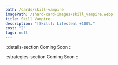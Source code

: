 ```yaml
---
path: /cards/skill-vampire
imagePath: /shard-card-images/skill_vampire.webp
title: Skill Vampire
description: "[Skill]: Lifesteal +100%."
cost: "2"
tags: null
---
```


::details-section
Coming Soon
::

::strategies-section
Coming Soon
::
